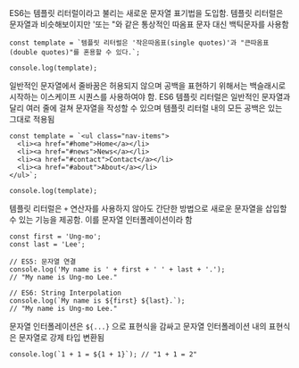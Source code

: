 ES6는 템플릿 리터럴이라고 불리는 새로운 문자열 표기법을 도입함. 템플릿 리터럴은 문자열과 비슷해보이지만 '또는 "와 같은 통상적인 따옴표 문자 대신 백틱문자를 사용함

```
const template = `템플릿 리터럴은 '작은따옴표(single quotes)'과 "큰따옴표(double quotes)"를 혼용할 수 있다.`;

console.log(template);
```

일반적인 문자열에서 줄바꿈은 허용되지 않으며 공백을 표현하기 위해서는 백슬래시로 시작하는 이스케이프 시퀀스를 사용하여야 함. ES6 템플릿 리터럴은 일반적인 문자열과 달리 여러 줄에 걸쳐 문자열을 작성할 수 있으며 템플릿 리터럴 내의 모든 공백은 있는 그대로 적용됨

```
const template = `<ul class="nav-items">
  <li><a href="#home">Home</a></li>
  <li><a href="#news">News</a></li>
  <li><a href="#contact">Contact</a></li>
  <li><a href="#about">About</a></li>
</ul>`;

console.log(template);
```

템플릿 리터럴은 `+` 연산자를 사용하지 않아도 간단한 방법으로 새로운 문자열을 삽입할 수 있는 기능을 제공함. 이를 문자열 인터폴레이션이라 함

```
const first = 'Ung-mo';
const last = 'Lee';

// ES5: 문자열 연결
console.log('My name is ' + first + ' ' + last + '.');
// "My name is Ung-mo Lee."

// ES6: String Interpolation
console.log(`My name is ${first} ${last}.`);
// "My name is Ung-mo Lee."
```

문자열 인터폴레이션은 `${...}` 으로 표현식을 감싸고 문자열 인터폴레이션 내의 표현식은 문자열로 강제 타입 변환됨

```
console.log(`1 + 1 = ${1 + 1}`); // "1 + 1 = 2"
```
